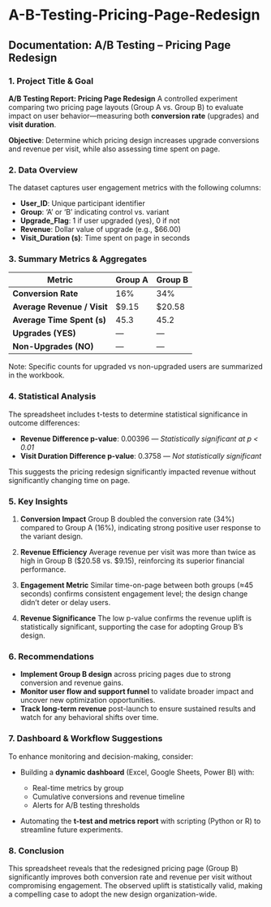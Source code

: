 # A-B-Testing-Pricing-Page-Redesign

## Documentation: A/B Testing – Pricing Page Redesign

### 1. **Project Title & Goal**

**A/B Testing Report: Pricing Page Redesign**
A controlled experiment comparing two pricing page layouts (Group A vs. Group B) to evaluate impact on user behavior—measuring both **conversion rate** (upgrades) and **visit duration**.

**Objective**: Determine which pricing design increases upgrade conversions and revenue per visit, while also assessing time spent on page.



### 2. **Data Overview**

The dataset captures user engagement metrics with the following columns:

* **User\_ID**: Unique participant identifier
* **Group**: ‘A’ or ‘B’ indicating control vs. variant
* **Upgrade\_Flag**: 1 if user upgraded (yes), 0 if not
* **Revenue**: Dollar value of upgrade (e.g., \$66.00)
* **Visit\_Duration (s)**: Time spent on page in seconds



### 3. **Summary Metrics & Aggregates**

| Metric                      | Group A | Group B |
| --------------------------- | ------- | ------- |
| **Conversion Rate**         | 16%     | 34%     |
| **Average Revenue / Visit** | \$9.15  | \$20.58 |
| **Average Time Spent (s)**  | 45.3    | 45.2    |
| **Upgrades (YES)**          | —       | —       |
| **Non-Upgrades (NO)**       | —       | —       |

Note: Specific counts for upgraded vs non-upgraded users are summarized in the workbook.



### 4. **Statistical Analysis**

The spreadsheet includes t-tests to determine statistical significance in outcome differences:

* **Revenue Difference p-value**: 0.00396 — *Statistically significant at p < 0.01*
* **Visit Duration Difference p-value**: 0.3758 — *Not statistically significant*

This suggests the pricing redesign significantly impacted revenue without significantly changing time on page.



### 5. **Key Insights**

1. **Conversion Impact**
   Group B doubled the conversion rate (34%) compared to Group A (16%), indicating strong positive user response to the variant design.

2. **Revenue Efficiency**
   Average revenue per visit was more than twice as high in Group B (\$20.58 vs. \$9.15), reinforcing its superior financial performance.

3. **Engagement Metric**
   Similar time-on-page between both groups (≈45 seconds) confirms consistent engagement level; the design change didn’t deter or delay users.

4. **Revenue Significance**
   The low p-value confirms the revenue uplift is statistically significant, supporting the case for adopting Group B’s design.



### 6. **Recommendations**

* **Implement Group B design** across pricing pages due to strong conversion and revenue gains.
* **Monitor user flow and support funnel** to validate broader impact and uncover new optimization opportunities.
* **Track long-term revenue** post-launch to ensure sustained results and watch for any behavioral shifts over time.


### 7. **Dashboard & Workflow Suggestions**

To enhance monitoring and decision-making, consider:

* Building a **dynamic dashboard** (Excel, Google Sheets, Power BI) with:

  * Real-time metrics by group
  * Cumulative conversions and revenue timeline
  * Alerts for A/B testing thresholds
* Automating the **t-test and metrics report** with scripting (Python or R) to streamline future experiments.


### 8. **Conclusion**

This spreadsheet reveals that the redesigned pricing page (Group B) significantly improves both conversion rate and revenue per visit without compromising engagement. The observed uplift is statistically valid, making a compelling case to adopt the new design organization-wide.

